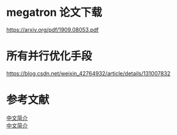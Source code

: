 
# megatron 论文下载
https://arxiv.org/pdf/1909.08053.pdf

# 所有并行优化手段
https://blog.csdn.net/weixin_42764932/article/details/131007832

# 参考文献
[中文简介](https://zhuanlan.zhihu.com/p/366906920)<br>
[中文简介](https://zhuanlan.zhihu.com/p/622212228)<br>

